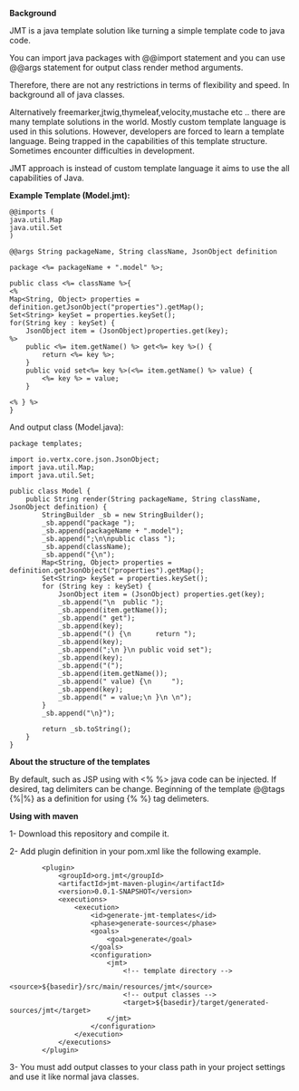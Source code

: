 **Background**

JMT is a java template solution like turning a simple template code to java code.

You can import java packages with @@import statement and you can use @@args statement for output class render method arguments.

Therefore, there are not any restrictions in terms of flexibility and speed. In background all of java classes.

Alternatively freemarker,jtwig,thymeleaf,velocity,mustache etc .. there are many template solutions in the world.
Mostly custom template language is used in this solutions.
However, developers are forced to learn a template language. Being trapped in the capabilities of this template structure. Sometimes encounter difficulties in development.

JMT approach is instead of custom template language it aims to use the all capabilities of Java.

**Example Template (Model.jmt):**

    @@imports (
    java.util.Map
    java.util.Set
    )
    
    @@args String packageName, String className, JsonObject definition
    
    package <%= packageName + ".model" %>;
    
    public class <%= className %>{
    <%
    Map<String, Object> properties = definition.getJsonObject("properties").getMap();
    Set<String> keySet = properties.keySet();
    for(String key : keySet) {
    	JsonObject item = (JsonObject)properties.get(key);
    %>
    	public <%= item.getName() %> get<%= key %>() {
    		return <%= key %>;
    	}
    	public void set<%= key %>(<%= item.getName() %> value) {
    		<%= key %> = value;
    	}
    	
    <% } %>
    }

And output class (Model.java):

    package templates;

    import io.vertx.core.json.JsonObject;
    import java.util.Map;
    import java.util.Set;

    public class Model {
        public String render(String packageName, String className, JsonObject definition) {
            StringBuilder _sb = new StringBuilder();
            _sb.append("package ");
            _sb.append(packageName + ".model");
            _sb.append(";\n\npublic class ");
            _sb.append(className);
            _sb.append("{\n");
            Map<String, Object> properties = definition.getJsonObject("properties").getMap();
            Set<String> keySet = properties.keySet();
            for (String key : keySet) {
                JsonObject item = (JsonObject) properties.get(key);
                _sb.append("\n	public ");
                _sb.append(item.getName());
                _sb.append(" get");
                _sb.append(key);
                _sb.append("() {\n		return ");
                _sb.append(key);
                _sb.append(";\n	}\n	public void set");
                _sb.append(key);
                _sb.append("(");
                _sb.append(item.getName());
                _sb.append(" value) {\n		");
                _sb.append(key);
                _sb.append(" = value;\n	}\n	\n");
            }
            _sb.append("\n}");

            return _sb.toString();
        }
    }

**About the structure of the templates**

By default, such as JSP using with <% %> java code can be injected. If desired, tag delimiters can be change. Beginning of the template @@tags {%|%} as a definition for using {% %} tag delimeters.

**Using with maven**

1- Download this repository and compile it.

2- Add plugin definition in your pom.xml like the following example.

			<plugin>
				<groupId>org.jmt</groupId>
				<artifactId>jmt-maven-plugin</artifactId>
				<version>0.0.1-SNAPSHOT</version>
				<executions>
					<execution>
						<id>generate-jmt-templates</id>
						<phase>generate-sources</phase>
						<goals>
							<goal>generate</goal>
						</goals>
						<configuration>
							<jmt>
                                <!-- template directory -->
								<source>${basedir}/src/main/resources/jmt</source>
                                <!-- output classes -->
								<target>${basedir}/target/generated-sources/jmt</target>
							</jmt>
						</configuration>
					</execution>
				</executions>
			</plugin>

3- You must add output classes to your class path in your project settings and use it like normal java classes.
